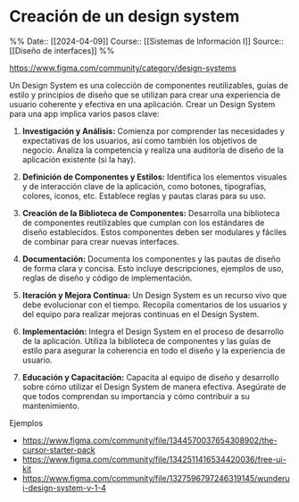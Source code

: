 # Creación de un design system

%%
Date:: [[2024-04-09]]
Course:: [[Sistemas de Información I]]
Source:: [[Diseño de interfaces]]
%%


https://www.figma.com/community/category/design-systems

Un Design System es una colección de componentes reutilizables, guías de estilo y principios de diseño que se utilizan para crear una experiencia de usuario coherente y efectiva en una aplicación. Crear un Design System para una app implica varios pasos clave:

1. **Investigación y Análisis:** Comienza por comprender las necesidades y expectativas de los usuarios, así como también los objetivos de negocio. Analiza la competencia y realiza una auditoría de diseño de la aplicación existente (si la hay).

2. **Definición de Componentes y Estilos:** Identifica los elementos visuales y de interacción clave de la aplicación, como botones, tipografías, colores, iconos, etc. Establece reglas y pautas claras para su uso.

3. **Creación de la Biblioteca de Componentes:** Desarrolla una biblioteca de componentes reutilizables que cumplan con los estándares de diseño establecidos. Estos componentes deben ser modulares y fáciles de combinar para crear nuevas interfaces.

4. **Documentación:** Documenta los componentes y las pautas de diseño de forma clara y concisa. Esto incluye descripciones, ejemplos de uso, reglas de diseño y código de implementación.

5. **Iteración y Mejora Continua:** Un Design System es un recurso vivo que debe evolucionar con el tiempo. Recopila comentarios de los usuarios y del equipo para realizar mejoras continuas en el Design System.

6. **Implementación:** Integra el Design System en el proceso de desarrollo de la aplicación. Utiliza la biblioteca de componentes y las guías de estilo para asegurar la coherencia en todo el diseño y la experiencia de usuario.

7. **Educación y Capacitación:** Capacita al equipo de diseño y desarrollo sobre cómo utilizar el Design System de manera efectiva. Asegúrate de que todos comprendan su importancia y cómo contribuir a su mantenimiento.


Ejemplos
- https://www.figma.com/community/file/1344570037654308902/the-cursor-starter-pack
- https://www.figma.com/community/file/1342511416534420036/free-ui-kit
- https://www.figma.com/community/file/1327596797246319145/wunderui-design-system-v-1-4